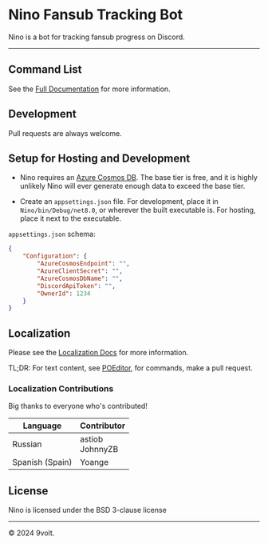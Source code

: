# Nino Fansub Tracking Bot

Nino is a bot for tracking fansub progress on Discord.

****

## Command List

See the [Full Documentation](./docs/docs.md) for more information.

## Development

Pull requests are always welcome.

## Setup for Hosting and Development

 - Nino requires an [Azure Cosmos DB](https://azure.microsoft.com/en-us/products/cosmos-db). The base tier is free, and it is highly unlikely Nino will ever generate enough data to exceed the base tier.

- Create an `appsettings.json` file. For development, place it in `Nino/bin/Debug/net8.0`,
or wherever the built executable is. For hosting, place it next to the executable.

`appsettings.json` schema:

```json
{
    "Configuration": {
        "AzureCosmosEndpoint": "",
        "AzureClientSecret": "",
        "AzureCosmosDbName": "",
        "DiscordApiToken": "",
        "OwnerId": 1234
    }
}
```

## Localization

Please see the [Localization Docs](./docs/localization.md) for more information.

TL;DR: For text content, see [POEditor](https://poeditor.com/join/project/jScNllHwy9), for commands, make a pull request.

### Localization Contributions

Big thanks to everyone who's contributed!

| Language | Contributor |
| -------- | ----------- |
| Russian  | astiob<br/>JohnnyZB |
| Spanish (Spain) | Yoange |

## License

Nino is licensed under the BSD 3-clause license

-----

© 2024 9volt.
